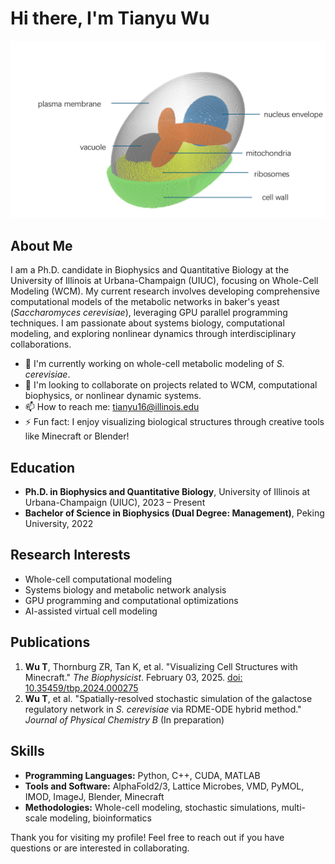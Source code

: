 # Hi there, I'm Tianyu Wu

![yeast](3d_geo.png)

## About Me

I am a Ph.D. candidate in Biophysics and Quantitative Biology at the University of Illinois at Urbana-Champaign (UIUC), focusing on Whole-Cell Modeling (WCM). My current research involves developing comprehensive computational models of the metabolic networks in baker's yeast (_Saccharomyces cerevisiae_), leveraging GPU parallel programming techniques. I am passionate about systems biology, computational modeling, and exploring nonlinear dynamics through interdisciplinary collaborations.



- 🌱 I'm currently working on whole-cell metabolic modeling of _S. cerevisiae_.
- 👯 I'm looking to collaborate on projects related to WCM, computational biophysics, or nonlinear dynamic systems.
- 📫 How to reach me: [tianyu16@illinois.edu](mailto:tianyu16@illinois.edu)
- ⚡ Fun fact: I enjoy visualizing biological structures through creative tools like Minecraft or Blender!

## Education

- **Ph.D. in Biophysics and Quantitative Biology**, University of Illinois at Urbana-Champaign (UIUC), 2023 – Present
- **Bachelor of Science in Biophysics (Dual Degree: Management)**, Peking University, 2022

## Research Interests

- Whole-cell computational modeling
- Systems biology and metabolic network analysis
- GPU programming and computational optimizations
- AI-assisted virtual cell modeling

## Publications

1. **Wu T**, Thornburg ZR, Tan K, et al. "Visualizing Cell Structures with Minecraft." *The Biophysicist*. February 03, 2025. [doi: 10.35459/tbp.2024.000275](https://doi.org/10.35459/tbp.2024.000275)
2. **Wu T**, et al. "Spatially-resolved stochastic simulation of the galactose regulatory network in *S. cerevisiae* via RDME-ODE hybrid method." *Journal of Physical Chemistry B* (In preparation)

## Skills

- **Programming Languages:** Python, C++, CUDA, MATLAB
- **Tools and Software:** AlphaFold2/3, Lattice Microbes, VMD, PyMOL, IMOD, ImageJ, Blender, Minecraft
- **Methodologies:** Whole-cell modeling, stochastic simulations, multi-scale modeling, bioinformatics

Thank you for visiting my profile! Feel free to reach out if you have questions or are interested in collaborating.
